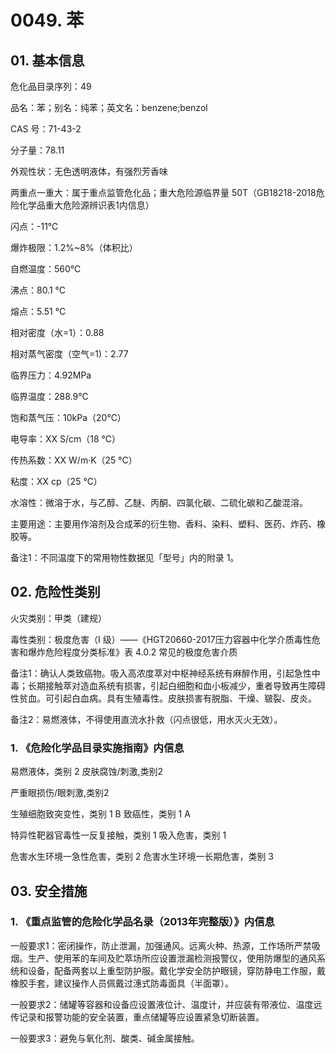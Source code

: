 # 0049. 苯

## 01. 基本信息

危化品目录序列：49

品名：苯；别名：纯苯；英文名：benzene;benzol

CAS 号：71-43-2

分子量：78.11

外观性状：无色透明液体，有强烈芳香味

两重点一重大：属于重点监管危化品；重大危险源临界量 50T（GB18218-2018危险化学品重大危险源辨识表1内信息）

闪点：-11℃

爆炸极限：1.2%~8%（体积比）

自燃温度：560℃

沸点：80.1 ℃

熔点：5.51 ℃

相对密度（水=1）：0.88

相对蒸气密度（空气=1)：2.77

临界压力：4.92MPa

临界温度：288.9℃

饱和蒸气压：10kPa（20℃）

电导率：XX S/cm（18 ℃）

传热系数：XX W/m·K（25 ℃）

粘度：XX cp（25 ℃）

水溶性：微溶于水，与乙醇、乙醚、丙酮、四氯化碳、二硫化碳和乙酸混溶。

主要用途：主要用作溶剂及合成苯的衍生物、香料、染料、塑料、医药、炸药、橡胶等。

备注1：不同温度下的常用物性数据见「型号」内的附录 1。

## 02. 危险性类别

火灾类别：甲类（建规）

毒性类别：极度危害（I 级）——《HGT20660-2017压力容器中化学介质毒性危害和爆炸危险程度分类标准》表 4.0.2 常见的极度危害介质

备注1：确认人类致癌物。吸入高浓度萃对中枢神经系统有麻醉作用，引起急性中毒；长期接触萃对造血系统有损害，引起白细胞和血小板减少，重者导致再生障碍性贫血。可引起白血病。具有生殖毒性。皮肤损害有脱脂、干燥、皲裂、皮炎。

备注2：易燃液体，不得使用直流水扑救（闪点很低，用水灭火无效）。

### 1. 《危险化学品目录实施指南》内信息

易燃液体，类别 2 皮肤腐蚀/刺激,类别2

严重眼损伤/眼刺激,类别2

生殖细胞致突变性，类别 1 B 致癌性，类别 1 A

特异性靶器官毒性一反复接触，类别 1 吸入危害，类别 1

危害水生环境一急性危害，类别 2 危害水生环境一长期危害，类别 3

## 03. 安全措施

### 1. 《重点监管的危险化学品名录（2013年完整版）》内信息

一般要求1：密闭操作，防止泄漏，加强通风。远离火种、热源，工作场所严禁吸烟。生产、使用苯的车间及贮萃场所应设置泄漏检测报警仪，使用防爆型的通风系统和设备，配备两套以上重型防护服。戴化学安全防护眼镜，穿防静电工作服，戴橡胶手套，建议操作人员佩戴过潓式防毒面具（半面罩）。

一般要求2：储罐等容器和设备应设置液位计、温度计，并应装有带液位、温度远传记录和报警功能的安全装置，重点储罐等应设置紧急切断装置。

一般要求3：避免与氧化剂、酸类、碱金属接触。
